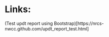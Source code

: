 <html>
<body>
<h1>Links:</h1>
<p>(Test updt report using Bootstrap)[https://nrcs-nwcc.github.com/updt_report_test.html]</p>
  
  
</body>
</html>
